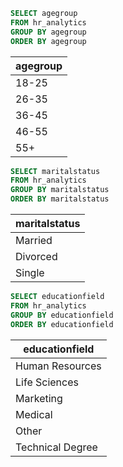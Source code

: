 ```sql
SELECT agegroup
FROM hr_analytics
GROUP BY agegroup
ORDER BY agegroup
```
|agegroup|
|--------|
|18-25   |
|26-35   |
|36-45   |
|46-55   |
|55+     |

```sql
SELECT maritalstatus
FROM hr_analytics
GROUP BY maritalstatus
ORDER BY maritalstatus
```
|maritalstatus|
|-------------|
|Married      |
|Divorced     |
|Single       |

```sql
SELECT educationfield
FROM hr_analytics
GROUP BY educationfield
ORDER BY educationfield
```
|educationfield|
|--------------|
|Human Resources|
|Life Sciences |
|Marketing     |
|Medical       |
|Other         |
|Technical Degree|

